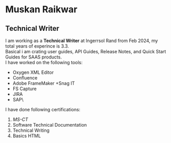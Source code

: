 # Muskan Raikwar

## Technical Writer

I am working as a **Technical Writer** at Ingerrsol Rand from Feb 2024, my total years of experince is 3.3.  
Basical i am crating user guides, API Guides, Release Notes, and Quick Start Guides for SAAS products.  
I have worked on the following tools:  
+ Oxygen XML Editor
+ Confluence
+ Adobe FrameMaker
+Snag IT
+ FS Capture
+ JIRA
+ SAP\

I have done following certifications:
1. *MS-CT*
2. Software Technical Documentation
2. Technical Writing
4. Basics HTML




